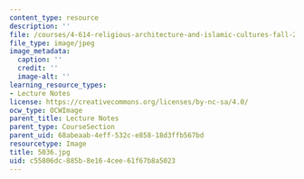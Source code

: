 ```yaml
---
content_type: resource
description: ''
file: /courses/4-614-religious-architecture-and-islamic-cultures-fall-2002/c55806dc885b8e164cee61f67b8a5023_5036.jpg
file_type: image/jpeg
image_metadata:
  caption: ''
  credit: ''
  image-alt: ''
learning_resource_types:
- Lecture Notes
license: https://creativecommons.org/licenses/by-nc-sa/4.0/
ocw_type: OCWImage
parent_title: Lecture Notes
parent_type: CourseSection
parent_uid: 68abeaab-4eff-532c-e858-18d3ffb567bd
resourcetype: Image
title: 5036.jpg
uid: c55806dc-885b-8e16-4cee-61f67b8a5023
---
```

